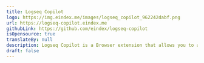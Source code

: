 ```yaml
---
title: Logseq Copilot
logo: https://img.eindex.me/images/logseq_copilot_962242dabf.png
url: https://logseq-copilot.eindex.me
githubLink: https://github.com/eindex/logseq-copilot
isOpensource: true
translateBy: null
description: Logseq Copilot is a Browser extension that allows you to access your Logseq in your browser.
draft: false
---
```

